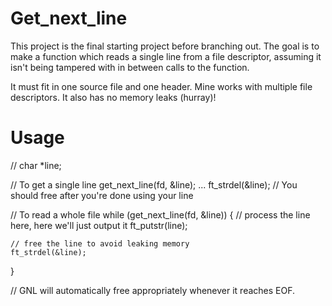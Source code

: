 # Get_next_line
This project is the final starting project before branching out. The goal is to make a function which reads a single line from a file descriptor, assuming it isn't being tampered with in between calls to the function.

It must fit in one source file and one header. Mine works with multiple file descriptors. It also has no memory leaks (hurray)!

# Usage
//
char *line;

// To get a single line
get_next_line(fd, &line);
...
ft_strdel(&line); // You should free after you're done using your line

// To read a whole file
while (get_next_line(fd, &line))
{
	// process the line here, here we'll just output it
	ft_putstr(line);
	
	// free the line to avoid leaking memory
	ft_strdel(&line);
}

// GNL will automatically free appropriately whenever it reaches EOF.
